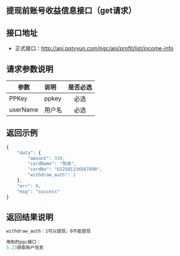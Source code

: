 提现前账号收益信息接口（get请求）
----------

接口地址
----------
  * 正式接口：http://api.pptvyun.com/pgc/api/profit/list/income-info

请求参数说明
----------
|  参数         |说明          |是否必选|
| ------------- |:-------------|:-----:|
| PPKey      | ppkey |必选|
| userName      | 用户名 |必选    |
返回示例
----------
```javascript
{
    "data": {
        "amount": 330,
        "cardName": "陈成",
        "cardNo": "622501234567890",
        "withdraw_auth": 1
    },
    "err": 0,
    "msg": "success"
}
```

返回结果说明
----------
```javascript
withdraw_auth：1可以提现，0不能提现

用到的pgc接口：
5.23获取账户信息
```